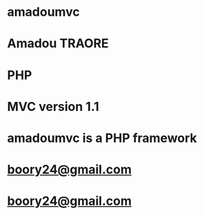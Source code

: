 
# amadoumvc
# Amadou TRAORE
# PHP 
# MVC version 1.1
# amadoumvc is a PHP framework
# boory24@gmail.com
# boory24@gmail.com
